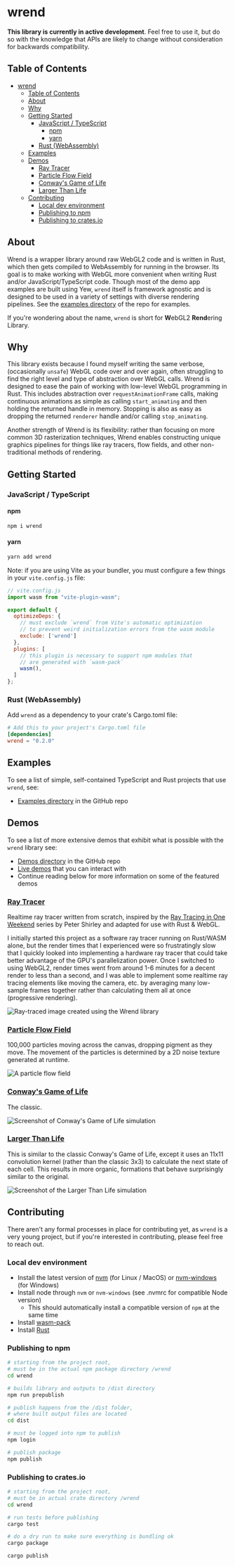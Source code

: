 # wrend

**This library is currently in active development**. Feel free to use it, but do so with the knowledge that APIs are likely to change without consideration for backwards compatibility.

## Table of Contents

- [wrend](#wrend)
  - [Table of Contents](#table-of-contents)
  - [About](#about)
  - [Why](#why)
  - [Getting Started](#getting-started)
    - [JavaScript / TypeScript](#javascript--typescript)
      - [npm](#npm)
      - [yarn](#yarn)
    - [Rust (WebAssembly)](#rust-webassembly)
  - [Examples](#examples)
  - [Demos](#demos)
    - [Ray Tracer](#ray-tracer)
    - [Particle Flow Field](#particle-flow-field)
    - [Conway's Game of Life](#conways-game-of-life)
    - [Larger Than Life](#larger-than-life)
  - [Contributing](#contributing)
    - [Local dev environment](#local-dev-environment)
    - [Publishing to npm](#publishing-to-npm)
    - [Publishing to crates.io](#publishing-to-cratesio)

## About

Wrend is a wrapper library around raw WebGL2 code and is written in Rust, which then gets compiled to WebAssembly for running in the browser. Its goal is to make working with WebGL more convenient when writing Rust and/or JavaScript/TypeScript code. Though most of the demo app examples are built using Yew, `wrend` itself is framework agnostic and is designed to be used in a variety of settings with diverse rendering pipelines. See the [examples directory](https://github.com/austintheriot/wrend/tree/master/examples) of the repo for examples.

If you're wondering about the name, `wrend` is short for **W**ebGL2 **Rend**ering Library.

## Why

This library exists because I found myself writing the same verbose, (occasionally `unsafe`) WebGL code over and over again, often struggling to find the right level and type of abstraction over WebGL calls. Wrend is designed to ease the pain of working with low-level WebGL programming in Rust. This includes abstraction over `requestAnimationFrame` calls, making continuous animations as simple as calling `start_animating` and then holding the returned handle in memory. Stopping is also as easy as dropping the returned `renderer` handle and/or calling `stop_animating`.

Another strength of Wrend is its flexibility: rather than focusing on more common 3D rasterization techniques, Wrend enables constructing unique graphics pipelines for things like ray tracers, flow fields, and other non-traditional methods of rendering.

## Getting Started

### JavaScript / TypeScript

#### npm

```sh
npm i wrend
```

#### yarn

```sh
yarn add wrend
```

Note: if you are using Vite as your bundler, you must configure a few things in your `vite.config.js` file:

```js
// vite.config.js
import wasm from "vite-plugin-wasm";

export default {
  optimizeDeps: {
    // must exclude `wrend` from Vite's automatic optimization 
    // to prevent weird initialization errors from the wasm module
    exclude: ['wrend']
  },
  plugins: [
    // this plugin is necessary to support npm modules that 
    // are generated with `wasm-pack`
    wasm(),
  ]
};
```

### Rust (WebAssembly)

Add `wrend` as a dependency to your crate's Cargo.toml file:

```toml
# Add this to your project's Cargo.toml file
[dependencies]
wrend = "0.2.0"
```

## Examples

To see a list of simple, self-contained TypeScript and Rust projects that use `wrend`, see:

- [Examples directory](https://github.com/austintheriot/wrend/tree/master/examples) in the GitHub repo

## Demos

To see a list of more extensive demos that exhibit what is possible with the `wrend` library see:

- [Demos directory](https://github.com/austintheriot/wrend/tree/master/demos) in the GitHub repo
- [Live demos](https://austintheriot.github.io/wrend/) that you can interact with
- Continue reading below for more information on some of the featured demos

### [Ray Tracer](https://austintheriot.github.io/wrend/ray-tracer)

Realtime ray tracer written from scratch, inspired by the [Ray Tracing in One Weekend](https://raytracing.github.io/) series by Peter Shirley and adapted for use with Rust & WebGL.

I initially started this project as a software ray tracer running on Rust/WASM alone, but the render times that I experienced were so frustratingly slow that I quickly looked into implementing a hardware ray tracer that could take better advantage of the GPU's parallelization power. Once I switched to using WebGL2, render times went from around 1-6 minutes for a decent render to less than a second, and I was able to implement some realtime ray tracing elements like moving the camera, etc. by averaging many low-sample frames together rather than calculating them all at once (progressive rendering).

![Ray-traced image created using the Wrend library](/demos/screenshots/ray_tracer.png)

### [Particle Flow Field](https://austintheriot.github.io/wrend/flow-field)

100,000 particles moving across the canvas, dropping pigment as they move. The movement of the particles is determined by a 2D noise texture generated at runtime.

![A particle flow field](/demos/screenshots/flow_field.png)

### [Conway's Game of Life](https://austintheriot.github.io/wrend/game-of-life)

The classic.

![Screenshot of Conway's Game of Life simulation](/demos/screenshots/game_of_life.png)

### [Larger Than Life](https://austintheriot.github.io/wrend/larger-than-life)

This is similar to the classic Conway's Game of Life, except it uses an 11x11 convolution kernel (rather than the classic 3x3) to calculate the next state of each cell. This results in more organic, formations that behave surprisingly similar to the original.

![Screenshot of the Larger Than Life simulation](/demos/screenshots/larger_than_life.png)

## Contributing

There aren't any formal processes in place for contributing yet, as `wrend` is a very young project, but if you're interested in contributing, please feel free to reach out.

### Local dev environment

- Install the latest version of [nvm](https://github.com/nvm-sh/nvm) (for Linux / MacOS) or [nvm-windows](https://github.com/coreybutler/nvm-windows) (for Windows)
- Install node through `nvm` or `nvm-windows` (see .nvmrc for compatible Node version)
  - This should automatically install a compatible version of `npm` at the same time
- Install [wasm-pack](https://rustwasm.github.io/wasm-pack/installer/)
- Install [Rust](https://www.rust-lang.org/tools/install)

### Publishing to npm

```bash
# starting from the project root,
# must be in the actual npm package directory /wrend
cd wrend

# builds library and outputs to /dist directory
npm run prepublish

# publish happens from the /dist folder, 
# where built output files are located
cd dist

# must be logged into npm to publish
npm login

# publish package
npm publish
```

### Publishing to crates.io

```bash
# starting from the project root,
# must be in actual crate directory /wrend
cd wrend

# run tests before publishing
cargo test

# do a dry run to make sure everything is bundling ok
cargo package

cargo publish
```
